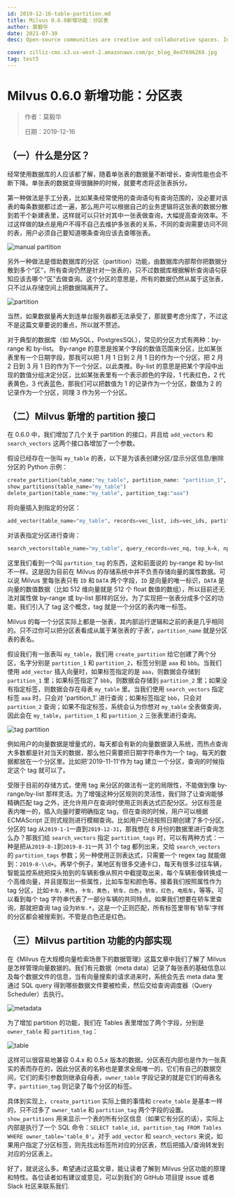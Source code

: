 ```yaml
---
id: 2019-12-16-table-partition.md
title: Milvus 0.6.0新增功能：分区表
author: 莫毅华
date: 2021-07-30
desc: Open-source communities are creative and collaborative spaces. In that vein, the Milvus

cover: zilliz-cms.s3.us-west-2.amazonaws.com/pc_blog_8ed7696269.jpg
tag: test5
---
```


# Milvus 0.6.0 新增功能：分区表

> 作者：莫毅华
>
> 日期：2019-12-16

## （一）什么是分区？

经常使用数据库的人应该都了解，随着单张表的数据量不断增长，查询性能也会不断下降。单张表的数据变得很臃肿的时候，就要考虑将这张表拆分。

第一种做法是手工分表，比如某条经常使用的查询语句有查询范围的，没必要对该表的每条数据都过滤一遍，那么用户可以根据自己的业务逻辑将这张表的数据分散到若干个新建表里，这样就可以只针对其中一张表做查询，大幅提高查询效率。不过这样做的缺点是用户不得不自己去维护多张表的关系，不同的查询需要访问不同的表，用户必须自己要知道哪条查询应该去查哪张表。

![manual partition](https://raw.githubusercontent.com/milvus-io/community/master/blog/assets/partition/manual_partition.png)

另外一种做法是借助数据库的分区（partition）功能，由数据库内部帮你把数据分散到多个“区”，所有查询仍然是针对一张表的，只不过数据库根据解析查询语句获知应该去哪个“区”去做查询。这个分区的意思是，所有的数据仍然从属于这张表，只不过从存储空间上把数据隔离开了。

![partition](https://raw.githubusercontent.com/milvus-io/community/master/blog/assets/partition/partition.png)

当然，如果数据量再大到连单台服务器都无法承受了，那就要考虑分库了，不过这不是这篇文章要说的重点，所以就不赘述。

对于典型的数据库（如 MySQL，PostgresSQL），常见的分区方式有两种：by-range 和 by-list。 By-range 的意思是按某个字段的数值范围来分区，比如某张表里有一个日期字段，那我可以把 1 月 1 日到 2 月 1 日的作为一个分区，把 2 月 2 日到 3 月 1 日的作为下一个分区，以此类推。By-list 的意思是把某个字段中出现的数值分组决定分区，比如某张表里有一个表示颜色的字段，1 代表红色，2 代表黄色，3 代表蓝色，那我们可以把数值为 1 的记录作为一个分区，数值为 2 的记录作为一个分区，同理 3 作为另一个分区。

## （二）Milvus 新增的 partition 接口

在 0.6.0 中，我们增加了几个关于 partition 的接口，并且给 `add_vectors` 和 `search_vectors` 这两个接口各增加了一个参数。

假设已经存在一张叫 `my_table` 的表，以下是为该表创建分区/显示分区信息/删除分区的 Python 示例：

```python
create_partition(table_name:"my_table", partition_name: "partition_1", 'partition_tag':"aaa"})
show_partitions(table_name="my_table")
delete_partion(table_name:"my_table", partition_tag:"aaa")
```

将向量插入到指定的分区：

```python
add_vector(table_name="my_table", records=vec_list, ids=vec_ids, partition_tag="aaa")
```

对该表指定分区进行查询：

```python
search_vectors(table_name="my_table", query_records=vec_nq, top_k=k, nprobe=p, partition_tags=["aaa"])
```

这里我们看到一个叫 `partition_tag` 的东西，这和前面说的 by-range 和 by-list 不一样。这是因为目前在 Milvus 的存储系统中并不负责存储向量的属性数据。可以说 Milvus 里每张表只有 `ID` 和 `DATA` 两个字段，`ID` 是向量的唯一标识，`DATA` 是向量的数值数据（比如 512 维向量就是 512 个 float 数值的数组），所以目前还无法对属性做 by-range 或 by-list 那样的区分。为了实现把一张表分成多个区的功能，我们引入了 tag 这个概念，tag 就是一个分区的表内唯一标签。

Milvus 的每一个分区实际上都是一张表，其内部运行逻辑和之前的表是几乎相同的。只不过你可以把分区表看成从属于某张表的‘子表’，`partition_name` 就是分区表的表名。

假设我们有一张表叫 `my_table`，我们用 `create_partition` 给它创建了两个分区，名字分别是 `partition_1` 和 `partition_2`，标签分别是 `aaa` 和 `bbb`。当我们使用 `add_vector` 插入向量时，如果标签指定的是 `aaa`，则数据会存储到 `partition_1` 里；如果标签指定了 `bbb`，则数据会存储到 `partition_2` 里；如果没有指定标签，则数据会存在母表 `my_table` 里。当我们使用 `search_vectors` 指定标签 `aaa` 时，只会对 'partition_1' 进行查询；如果标签指定 `bbb`，只会对 `partition_2` 查询；如果不指定标签，系统会认为你想对 `my_table` 全表做查询，因此会在 `my_table`，`partition_1` 和 `partition_2` 三张表里进行查询。

![tag partition](https://raw.githubusercontent.com/milvus-io/community/master/blog/assets/partition/tag_partition.png)

例如用户的向量数据是增量式的，每天都会有新的向量数据录入系统，而热点查询大多数都是针对当天的数据，那么他只需要把日期字符串作为一个 tag，每天的数据都放在一个分区里。比如把'2019-11-11'作为 tag 建立一个分区，查询的时候指定这个 tag 就可以了。

受限于目前的存储方式，使用 tag 来分区的做法有一定的局限性，不能做到像 by-range/by-list 那样灵活。为了增强这种分区规则的灵活性，我们除了让查询能够精确匹配 tag 之外，还允许用户在查询时使用正则表达式匹配分区。分区标签是表内唯一的，插入向量时要明确指定 tag，但在查询的时候，用户可以根据 ECMAScript 正则式规则进行模糊查询。比如用户已经按照日期创建了多个分区，分区的 tag 从`2019-1-1`一直到`2019-12-31`，那我想在 8 月份的数据里进行查询怎么办？那我们给 `search_vectors` 指定 `partition_tags` 时，可以有两种方式：一种是把从`2019-8-1`到`2019-8-31`一共 31 个 tag 都列出来，交给 `search_vectors` 的 `partition_tags` 参数；另一种使用正则表达式，只需要一个 regex tag 就能做到：`2019-8-\\d+`。再举个例子，某地区有很多交通卡口，每天有很多过往车辆，智能监控系统把探头拍到的车辆影像从照片中截提取出来，每个车辆影像转换成一个高维向量，并且提取出一些属性，比如车型和颜色等。接着我们按照属性作为 tag 分区，比如`卡车，黑色`，`卡车，黄色`，`轿车，白色`，`轿车，红色`，`电瓶车`，等等。可以看到每个 tag 字符串代表了一部分车辆的共同特点。如果我们想要在轿车里查询，那就把查询 tag 设为`轿车.*`，这是一个正则匹配，所有标签里带有'轿车'字样的分区都会被搜索到，不管是白色还是红色。

## （三）Milvus partition 功能的内部实现

在《Milvus 在大规模向量检索场景下的数据管理》这篇文章中我们了解了 Milvus 是怎样管理向量数据的。我们有元数据（meta data）记录了每张表的基础信息以及每个数据文件的信息，当有向量搜索的请求进来时，系统会先去 meta data 里通过 SQL query 得到哪些数据文件要被检索，然后交给查询调度器（Query Scheduler）去执行。

![metadata](https://raw.githubusercontent.com/milvus-io/community/master/blog/assets/partition/metadata.png)

为了增加 partition 的功能，我们在 Tables 表里增加了两个字段，分别是 `owner_table` 和 `partition_tag`：

![table](https://raw.githubusercontent.com/milvus-io/community/master/blog/assets/partition/table.png)

这样可以很容易地兼容 0.4.x 和 0.5.x 版本的数据。分区表在内部也是作为一张真实的表而存在的，因此分区表的名称也是要求全局唯一的，它们有自己的数据空间，它们的索引参数则继承自母表，`owner_table` 字段记录的就是它们的母表名字，`partition_tag` 则记录了每个分区的标签。

具体到实现上，`create_partition` 实际上做的事情和 `create_table` 是基本一样的，只不过多了 `owner_table` 和 `partition_tag` 两个字段的设置。`show_partitions` 用来显示一个表的所有分区信息（如果它有分区的话），实际上内部是执行了一个 SQL 命令：`SELECT table_id, partition_tag FROM Tables WHERE owner_table='table_0'`。对于 `add_vector` 和 `search_vectors` 来说，如果用户指定了分区标签，则先找出标签所对应的分区表，然后把插入/查询转发到对应的分区表上。

好了，就说这么多。希望通过这篇文章，能让读者了解到 Milvus 分区功能的原理和特性。各位读者如有建议或意见，可以到我们的 GitHub 项目提 issue 或者 Slack 社区来联系我们.
